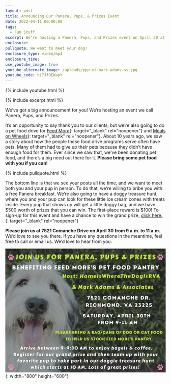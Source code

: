 ```yaml
---
layout: post
title: Announcing Our Panera, Pups, & Prizes Event
date: 2022-04-11 00:00:00
tags:
  - Fun Stuff
excerpt: We’re hosting a Panera, Pups, and Prizes event on April 30 at 9 a.m.
enclosure:
pullquote: We want to meet your dog!
enclosure_type: video/mp4
enclosure_time:
use_youtube_image: true
youtube_alternate_image: /uploads/ppp-yt-mark-adams-ss.jpg
youtube_code: hi7JfOEWapY
---
```

{% include youtube.html %}

{% include excerpt.html %}

We’ve got a big announcement for you\! We’re hosting an event we call Panera, Pups, and Prizes.

It’s an opportunity to say thank you to our clients, but we’re also going to do a pet food drive for [Feed More](https://feedmore.org/){: target="_blank" rel="noopener"} and [Meals on Wheels](https://www.mealsonwheelsamerica.org/){: target="_blank" rel="noopener"}. About 10 years ago, we saw a story about how the people these food drive programs serve often have pets. Many of them had to give up their pets because they didn’t have enough food for them. Ever since we saw that, we’ve been donating pet food, and there’s a big need out there for it. **Please bring some pet food with you if you can\!**

{% include pullquote.html %}

The bottom line is that we see your posts all the time, and we want to meet both you and your pup in person. To do that, we’re willing to bribe you with a free Panera breakfast. We’re also going to have a doggy treasure hunt, where you and your pup can look for these little ice cream cones with treats inside. Every pup that shows up will get a little doggy bag, and we have $500 worth of prizes that you can win. The first-place reward is $100\! To sign-up for this event and have a chance to win the grand prize, [click here.](https://forms.gle/E2Yz922LWtc5526T9){: target="_blank" rel="noopener"}

**Please join us at 7521 Comanche Drive on April 30 from 9 a.m. to 11 a.m.** We’d love to see you there. If you have any questions in the meantime, feel free to call or email us. We’d love to hear from you.

![](/uploads/invitation-for-fb---png.png){: width="800" height="600"}
